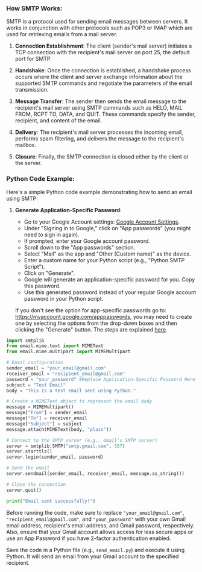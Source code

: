 ### How SMTP Works:

SMTP is a protocol used for sending email messages between servers. It works in conjunction with other protocols such as POP3 or IMAP which are used for retrieving emails from a mail server.

1. **Connection Establishment**: The client (sender's mail server) initiates a TCP connection with the recipient's mail server on port 25, the default port for SMTP.

2. **Handshake**: Once the connection is established, a handshake process occurs where the client and server exchange information about the supported SMTP commands and negotiate the parameters of the email transmission.

3. **Message Transfer**: The sender then sends the email message to the recipient's mail server using SMTP commands such as HELO, MAIL FROM, RCPT TO, DATA, and QUIT. These commands specify the sender, recipient, and content of the email.

4. **Delivery**: The recipient's mail server processes the incoming email, performs spam filtering, and delivers the message to the recipient's mailbox.

5. **Closure**: Finally, the SMTP connection is closed either by the client or the server.

### Python Code Example:

Here's a simple Python code example demonstrating how to send an email using SMTP:

1. **Generate Application-Specific Password**:
   - Go to your Google Account settings: [Google Account Settings](https://myaccount.google.com/security).
   - Under "Signing in to Google," click on "App passwords" (you might need to sign in again).
   - If prompted, enter your Google account password.
   - Scroll down to the "App passwords" section.
   - Select "Mail" as the app and "Other (Custom name)" as the device.
   - Enter a custom name for your Python script (e.g., "Python SMTP Script").
   - Click on "Generate".
   - Google will generate an application-specific password for you. Copy this password.
   - Use this generated password instead of your regular Google account password in your Python script.

   If you don't see the option for app-specific passwords go to: https://myaccount.google.com/apppasswords, you may need to create one by selecting the options from the drop-down boxes and then clicking the "Generate" button. The steps are explained [here](https://support.google.com/accounts/answer/185833?hl=en).

```python
import smtplib
from email.mime.text import MIMEText
from email.mime.multipart import MIMEMultipart

# Email configuration
sender_email = "your_email@gmail.com"
receiver_email = "recipient_email@gmail.com"
password = "your_password" #Replace Application-Specific Password Here
subject = "Test Email"
body = "This is a test email sent using Python."

# Create a MIMEText object to represent the email body
message = MIMEMultipart()
message["From"] = sender_email
message["To"] = receiver_email
message["Subject"] = subject
message.attach(MIMEText(body, "plain"))

# Connect to the SMTP server (e.g., Gmail's SMTP server)
server = smtplib.SMTP("smtp.gmail.com", 587)
server.starttls()
server.login(sender_email, password)

# Send the email
server.sendmail(sender_email, receiver_email, message.as_string())

# Close the connection
server.quit()

print("Email sent successfully!")
```

Before running the code, make sure to replace `"your_email@gmail.com"`, `"recipient_email@gmail.com"`, and `"your_password"` with your own Gmail email address, recipient's email address, and Gmail password, respectively. Also, ensure that your Gmail account allows access for less secure apps or use an App Password if you have 2-factor authentication enabled.

Save the code in a Python file (e.g., `send_email.py`) and execute it using Python. It will send an email from your Gmail account to the specified recipient.